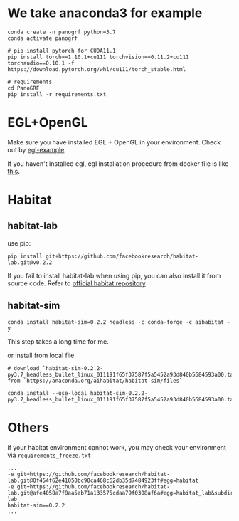 

# We take anaconda3 for example
```
conda create -n panogrf python=3.7
conda activate panogrf

# pip install pytorch for CUDA11.1
pip install torch==1.10.1+cu111 torchvision==0.11.2+cu111 torchaudio==0.10.1 -f https://download.pytorch.org/whl/cu111/torch_stable.html

# requirements
cd PanoGRF
pip install -r requirements.txt
```

# EGL+OpenGL
Make sure you have installed EGL + OpenGL in your environment. Check out by [egl-example](https://github.com/erwincoumans/egl_example).

If you haven't installed egl, egl installation procedure from docker file is like [this](./egl_dockerfile).

# Habitat
<!-- pip install protobuf==3.20.1 proglog decorator msgpack simplejson click distro progress billiard einops kornia -->

## habitat-lab

use pip:
```
pip install git+https://github.com/facebookresearch/habitat-lab.git@v0.2.2
```

If you fail to install habitat-lab when using pip, you can also install it from source code. Refer to [official habitat repository](https://github.com/facebookresearch/habitat-lab)


## habitat-sim
```
conda install habitat-sim=0.2.2 headless -c conda-forge -c aihabitat -y
```
This step takes a long time for me.

or install from local file.

```
# download `habitat-sim-0.2.2-py3.7_headless_bullet_linux_011191f65f37587f5a5452a93d840b5684593a00.tar.bz2` from `https://anaconda.org/aihabitat/habitat-sim/files`

conda install --use-local habitat-sim-0.2.2-py3.7_headless_bullet_linux_011191f65f37587f5a5452a93d840b5684593a00.tar.bz2
```

# Others
if your habitat environment cannot work, you may check your environment via `requirements_freeze.txt`

```
...
-e git+https://github.com/facebookresearch/habitat-lab.git@0f454f62e41050bc90ca468c62db35d7484923ff#egg=habitat
-e git+https://github.com/facebookresearch/habitat-lab.git@afe4058a7f8aa5ab71a133575cdaa79f0308af6a#egg=habitat_lab&subdirectory=habitat-lab
habitat-sim==0.2.2
...
```
